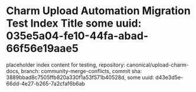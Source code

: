 # Charm Upload Automation Migration Test Index Title some uuid: 035e5a04-fe10-44fa-abad-66f56e19aae5
 placeholder index content for testing,  repository: canonical/upload-charm-docs,  branch: community-merge-conflicts,  commit sha: 3889bbad8c7505ffb820a330f1a53f571b40528d,  some uuid: d43e3d5e-66dd-4e27-b265-7a2cfaf6b6ab
